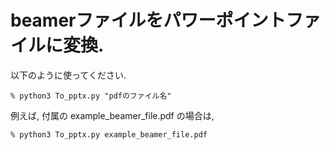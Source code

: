 # beamerファイルをパワーポイントファイルに変換.

以下のように使ってください.
```
% python3 To_pptx.py "pdfのファイル名"
```
例えば, 付属の example_beamer_file.pdf の場合は, 
```
% python3 To_pptx.py example_beamer_file.pdf
```
